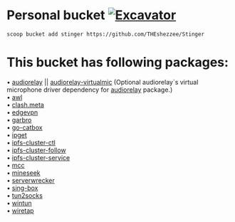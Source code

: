 # Personal bucket [![Excavator](https://github.com/THEshezzee/Stinger/actions/workflows/excavator.yml/badge.svg)](https://github.com/THEshezzee/Stinger/actions/workflows/excavator.yml)

```
scoop bucket add stinger https://github.com/THEshezzee/Stinger
```
# This bucket has following packages:

• [audiorelay](https://audiorelay.net) || [audiorelay-virtualmic](https://docs.audiorelay.net/instructions/windows/use-your-phone-as-a-mic-for-windows-10) (Optional audiorelay`s virtual microphone driver dependency for [audiorelay](https://audiorelay.net) package.)<br>
• [awl](https://anywherelan.com/)<br>
• [clash.meta](https://github.com/MetaCubeX/Clash.Meta)<br>
• [edgevpn](https://mudler.github.io/edgevpn)<br>
• [garbro](https://github.com/morkt/GARbro)<br>
• [go-catbox](https://github.com/wabarc/go-catbox)<br>
• [ipget](https://github.com/ipfs/ipget)<br>
• [ipfs-cluster-ctl](https://ipfscluster.io/)<br>
• [ipfs-cluster-follow](https://ipfscluster.io/)<br>
• [ipfs-cluster-service](https://ipfscluster.io/)<br>
• [mcc](https://github.com/MCCTeam/Minecraft-Console-Client)<br>
• [mineseek](https://github.com/MrMarble/mineseek)<br>
• [serverwrecker](https://github.com/AlexProgrammerDE/ServerWrecker)<br>
• [sing-box](https://github.com/SagerNet/sing-box)<br>
• [tun2socks](https://github.com/xjasonlyu/tun2socks)<br>
• [wintun](https://www.wintun.net/)<br>
• [wiretap](https://github.com/sandialabs/wiretap)
